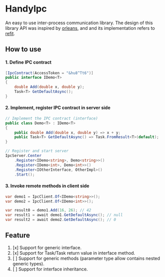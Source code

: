 # HandyIpc

An easy to use inter-process communication library. The design of this library API was inspired by [orleans](https://github.com/dotnet/orleans), and and its implementation refers to [refit](https://github.com/reactiveui/refit).

## How to use

#### 1. Define IPC contract

```csharp
[IpcContract(AccessToken = "&hu8^Tt6")]
public interface IDemo<T>
{
    double Add(double x, double y);
    Task<T> GetDefaultAsync();
}
```

#### 2. Implement, register IPC contract in server side

```csharp
// Implement the IPC contract (interface)
public class Demo<T> : IDemo<T>
{
    public double Add(double x, double y) => x + y;
    public Task<T> GetDefaultAsync() => Task.FromResult<T>(default);
}

// Register and start server
IpcServer.Center
    .Register<IDemo<string>, Demo<string>>()
    .Register<IDemo<int>, Demo<int>>()
    .Register<IOtherInterface, OtherImpl>()
    .Start();
```

#### 3. Invoke remote methods in client side

```csharp
var demo1 = IpcClient.Of<IDemo<string>>();
var demo2 = IpcClient.Of<IDemo<int>>();

var result0 = demo1.Add(16, 26); // 42
var result1 = await demo1.GetDefaultAsync(); // null
var result2 = await demo2.GetDefaultAsync(); // 0
```

## Feature

1. [x] Support for generic interface.
2. [x] Support for Task/Task<T> return value in interface method.
3. [ ] Support for generic methods (parameter type allow contains nested generic types).
4. [ ] Support for interface inheritance.

